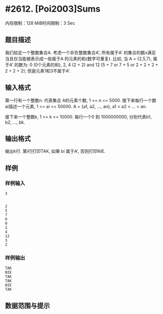# #2612. [Poi2003]Sums

内存限制：128 MiB时间限制：3 Sec

## 题目描述

我们给定一个整数集合A. 考虑一个非负整数集合A', 所有属于A' 的集合的数x满足当且仅当能被表示成一些属于A 的元素的和(数字可重复). 比如, 当 A = {2,5,7}, 属于A' 的数为: 0 (0个元素的和), 2, 4 (2  +  2) and 12 (5 + 7 or 7 + 5 or 2 + 2 + 2 + 2 + 2 + 2); 但是元素1和3不属于A'.

## 输入格式

第一行有一个整数n: 代表集合 A的元素个数, 1 <= n <= 5000. 接下来每行一个数ai描述一个元素, 1 <= ai <= 50000. A = {a1, a2, ..., an}, a1 < a2 < ... < an. 

接下来一个整数k, 1 <= k <= 10000. 每行一个0 到 1000000000, 分别代表b1, b2, ..., bk.

## 输出格式

输出k行. 第i行打印TAK, 如果 bi 属于A', 否则打印NIE. 

## 样例

### 样例输入

    
    3
    
    
    2
    5
    7
    6
    0
    1
    4
    12
    3
    2
    
    

### 样例输出

    
    TAK
    NIE
    TAK
    TAK
    NIE
    TAK
     
    
    

## 数据范围与提示

